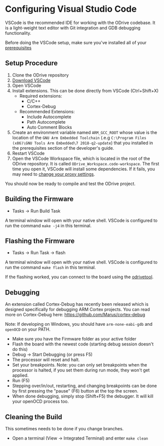# Configuring Visual Studio Code

VSCode is the recommended IDE for working with the ODrive codebase.  It is a light-weight text editor with Git integration and GDB debugging functionality.

Before doing the VSCode setup, make sure you've installed all of your [prerequisites](developer-guide#installing-prerequisites)

## Setup Procedure
1. Clone the ODrive repository
1. [Download VSCode](https://code.visualstudio.com/download)
1. Open VSCode
1. Install extensions.  This can be done directly from VSCode (Ctrl+Shift+X)
    * Required extensions:
        * C/C++
        * Cortex-Debug
    * Recommended Extensions:
        * Include Autocomplete
        * Path Autocomplete
        * Auto Comment Blocks
1. Create an environment variable named `ARM_GCC_ROOT` whose value is the location of the `GNU Arm Embedded Toolchain` (.e.g `C:\Program Files (x86)\GNU Tools Arm Embedded\7 2018-q2-update`) that you installed in the prerequisites section of the developer's guide.
1. Restart VSCode 
1. Open the VSCode Workspace file, which is located in the root of the ODrive repository.  It is called `ODrive_Workspace.code-workspace`.  The first time you open it, VSCode will install some dependencies.  If it fails, you may need to [change your proxy settings](https://code.visualstudio.com/docs/getstarted/settings).

You should now be ready to compile and test the ODrive project.

## Building the Firmware
* Tasks -> Run Build Task

A terminal window will open with your native shell.  VSCode is configured to run the command `make -j4` in this terminal.

## Flashing the Firmware
* Tasks -> Run Task -> flash

A terminal window will open with your native shell.  VSCode is configured to run the command `make flash` in this terminal.

If the flashing worked, you can connect to the board using the [odrivetool](getting-started#start-odrivetool).

## Debugging
An extension called Cortex-Debug has recently been released which is designed specifically for debugging ARM Cortex projects.  You can read more on Cortex-Debug here: https://github.com/Marus/cortex-debug

Note: If developing on Windows, you should have `arm-none-eabi-gdb` and `openOCD` on your PATH.

  * Make sure you have the Firmware folder as your active folder
  * Flash the board with the newest code (starting debug session doesn't do this)
  * Debug -> Start Debugging (or press F5)
  * The processor will reset and halt.
  * Set your breakpoints. Note: you can only set breakpoints when the processor is halted, if you set them during run mode, they won't get applied.
  * Run (F5)
  * Stepping over/in/out, restarting, and changing breakpoints can be done by first pressing the "pause" (F6) button at the top the screen.
  * When done debugging, simply stop (Shift+F5) the debugger.  It will kill your openOCD process too.

## Cleaning the Build
This sometimes needs to be done if you change branches.
* Open a terminal (View -> Integrated Terminal) and enter `make clean`
